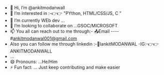 - 👋 Hi, I’m @ankitmodanwall
- 👀 I’m interested in :-👉👉 "PYthon, HTML/CSS/JS, C "
- 🌱 I’m currently WEb dev ...
- 💞️ I’m looking to collaborate on ...GSOC/MICROSOFT
- 📫 You all can reach out to me through:- 📤Email ---- #ankitmodanwal001@gmail.com
- Also you can follow me through linkedin :-📩IankitMODANWAL
-IG:-👉👉ANKITMODANWALL
-   ...
- 😄 Pronouns: ...He/Him
- ⚡ Fun fact: ... Just keep contributing and make easier 

<!---
ankitmodanwall/ankitmodanwall is a ✨ special ✨ repository because its `README.md` (this file) appears on your GitHub profile.
You can click the Preview link to take a look at your changes.
--->
